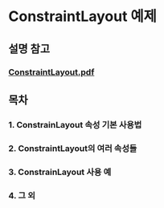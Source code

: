 # ConstraintLayout 예제
## 설명 참고
### [ConstraintLayout.pdf](https://github.com/OSCompanies/AOS_ConstraintLayout/files/7955032/ConstraintLayout.pdf)

## 목차
### 1. ConstrainLayout 속성 기본 사용법
### 2. ConstraintLayout의 여러 속성들
### 3. ConstrainLayout 사용 예
### 4. 그 외
